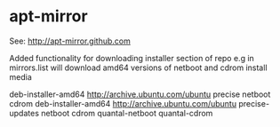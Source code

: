 apt-mirror
==========

See: http://apt-mirror.github.com

Added functionality for downloading installer section of repo
e.g in mirrors.list will download amd64 versions of netboot and cdrom install media

deb-installer-amd64 http://archive.ubuntu.com/ubuntu precise netboot cdrom
deb-installer-amd64 http://archive.ubuntu.com/ubuntu precise-updates netboot cdrom quantal-netboot quantal-cdrom
